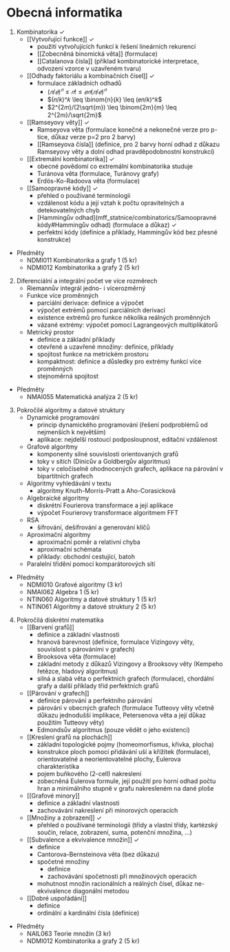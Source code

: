 # Obecná informatika
1. Kombinatorika ✓
	- [[Vytvořující funkce]] ✓
		- použití vytvořujících funkcí k řešení lineárních rekurencí
		- [[Zobecněná binomická věta]] (formulace)
		- [[Catalanova čísla]] (příklad kombinatorické interpretace, odvození vzorce v uzavřeném tvaru) 
	- [[Odhady faktoriálu a kombinačních čísel]] ✓
		- formulace základních odhadů
			- $(𝑛/𝑒)^𝑛 \leq 𝑛! \leq 𝑒𝑛(𝑛/𝑒)^𝑛$
			- $(𝑛/𝑘)^𝑘 \leq \binom{n}{𝑘} \leq (𝑒𝑛/𝑘)^𝑘$
			- $2^{2𝑚}/(2\sqrt{m}) \leq \binom{2m}{m} \leq 2^{2m}/\sqrt{2m}$
	- [[Ramseyovy věty]] ✓
		- Ramseyova věta (formulace konečné a nekonečné verze pro p-tice, důkaz verze p=2 pro 2 barvy)
		- [[Ramseyova čísla]] (definice, pro 2 barvy horní odhad z důkazu Ramseyovy věty a dolní odhad pravděpodobnostní konstrukcí)
	- [[Extremální kombinatorika]] ✓
		- obecné povědomí co extremální kombinatorika studuje
		- Turánova věta (formulace, Turánovy grafy)
		- Erdös-Ko-Radoova věta (formulace)
	- [[Samoopravné kódy]] ✓
		- přehled o používané terminologii
		- vzdálenost kódu a její vztah k počtu opravitelných a detekovatelných chyb
		- [Hammingův odhad](mff_statnice/combinatorics/Samoopravné kódy#Hammingův odhad) (formulace a důkaz) ✓
		- perfektní kódy (definice a příklady, Hammingův kód bez přesné konstrukce)
- Předměty
	- NDMI011 Kombinatorika a grafy 1 (5 kr)
	- NDMI012 Kombinatorika a grafy 2 (5 kr)
	
2. Diferenciální a integrální počet ve více rozměrech
	- Riemannův integrál jedno- i vícerozměrný
	- Funkce více proměnných
		- parciální derivace: definice a výpočet
		- výpočet extrémů pomocí parciálních derivací
		- existence extrémů pro funkce několika reálných proměnných
		- vázané extrémy: výpočet pomocí Lagrangeových multiplikátorů
	- Metrický prostor
		- definice a základní příklady
		- otevřené a uzavřené množiny: definice, příklady
		- spojitost funkce na metrickém prostoru
		- kompaktnost: definice a důsledky pro extrémy funkcí více proměnných
		- stejnoměrná spojitost
- Předměty
	- NMAI055 Matematická analýza 2 (5 kr)

3. Pokročilé algoritmy a datové struktury
	- Dynamické programování
		- princip dynamického programování (řešení podproblémů od nejmenších k největším)
		- aplikace: nejdelší rostoucí podposloupnost, editační vzdálenost
	- Grafové algoritmy
		- komponenty silné souvislosti orientovaných grafů
		- toky v sítích (Dinicův a Goldbergův algoritmus)
		- toky v celočíselně ohodnocených grafech, aplikace na párování v bipartitních grafech
	- Algoritmy vyhledávání v textu
		- algoritmy Knuth-Morris-Pratt a Aho-Corasicková
	- Algebraické algoritmy
		- diskrétní Fourierova transformace a její aplikace
		- výpočet Fourierovy transformace algoritmem FFT
	- RSA
		- šifrování, dešifrování a generování klíčů
	- Aproximační algoritmy
		- aproximační poměr a relativní chyba
		- aproximační schémata
		- příklady: obchodní cestující, batoh
	- Paralelní třidění pomocí komparátorových sítí
- Předměty
	- NDMI010 Grafové algoritmy (3 kr)
	- NMAI062 Algebra 1 (5 kr)
	- NTIN060 Algoritmy a datové struktury 1 (5 kr)
	- NTIN061 Algoritmy a datové struktury 2 (5 kr)

4. Pokročilá diskrétní matematika
	- [[Barvení grafů]]
		- definice a základní vlastnosti
		- hranová barevnost (definice, formulace Vizingovy věty, souvislost s párováními v grafech)
		- Brooksova věta (formulace)
		- základní metody z důkazů Vizingovy a Brooksovy věty (Kempeho řetězce, hladový algoritmus)
		- silná a slabá věta o perfektních grafech (formulace), chordální grafy a další příklady tříd perfektních grafů
	- [[Párování v grafech]]
		- definice párování a perfektního párování
		- párování v obecných grafech (formulace Tutteovy věty včetně důkazu jednodušší implikace, Petersenova věta a její důkaz použitím Tutteovy věty)
		- Edmondsův algoritmus (pouze vědět o jeho existenci)
	- [[Kreslení grafů na plochách]]
		- základní topologické pojmy (homeomorfismus, křivka, plocha)
		- konstrukce ploch pomocí přidávání uší a křížítek (formulace), orientovatelné a neorientovatelné plochy, Eulerova charakteristika
		- pojem buňkového (2-cell) nakreslení
		- zobecněná Eulerova formule, její použití pro horní odhad počtu hran a minimálního stupně v grafu nakresleném na dané ploše
	- [[Grafové minory]]
		- definice a základní vlastnosti
		- zachovávání nakreslení při minorových operacích
	- [[Množiny a zobrazení]] ✓
		- přehled o používané terminologii (třídy a vlastní třídy, kartézský součin, relace, zobrazení, suma, potenční množina, …)
	- [[Subvalence a ekvivalence množin]] ✓
		- definice
		- Cantorova-Bernsteinova věta (bez důkazu)
		- spočetné množiny
			- definice
			- zachovávání spočetnosti při množinových operacích
		- mohutnost množin racionálních a reálných čísel, důkaz ne-ekvivalence diagonální metodou
	- [[Dobré uspořádání]]
		- definice
		- ordinální a kardinální čísla (definice)
- Předměty
	- NAIL063 Teorie množin (3 kr)
	- NDMI012 Kombinatorika a grafy 2 (5 kr)